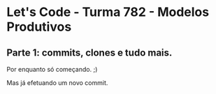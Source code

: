 # Let's Code - Turma 782 - Modelos Produtivos

## Parte 1: commits, clones e tudo mais.

Por enquanto só começando. ;)

Mas já efetuando um novo commit. 
